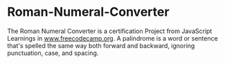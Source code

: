 # Roman-Numeral-Converter
The Roman Numeral Converter is a certification Project from JavaScript Learnings in www.freecodecamp.org. A palindrome is a word or sentence that's spelled the same way both forward and backward, ignoring punctuation, case, and spacing.
